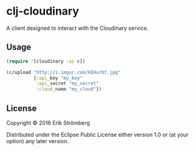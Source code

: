 # clj-cloudinary

A client designed to interact with the Cloudinary service.

## Usage
```clojure
(require '[cloudinary :as c])

(c/upload "http://i.imgur.com/KEHurbt.jpg"
          {:api_key "my_key"
           :api_secret "my_secret"
           :cloud_name "my_cloud"})
```

## License

Copyright © 2016 Erik Strömberg

Distributed under the Eclipse Public License either version 1.0 or (at
your option) any later version.
